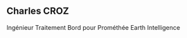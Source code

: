 ## Charles CROZ

Ingénieur Traitement Bord pour Prométhée Earth Intelligence

<!---
CCrozPromethee/CCrozPromethee is a ✨ special ✨ repository because its `README.md` (this file) appears on your GitHub profile.
You can click the Preview link to take a look at your changes.
--->
